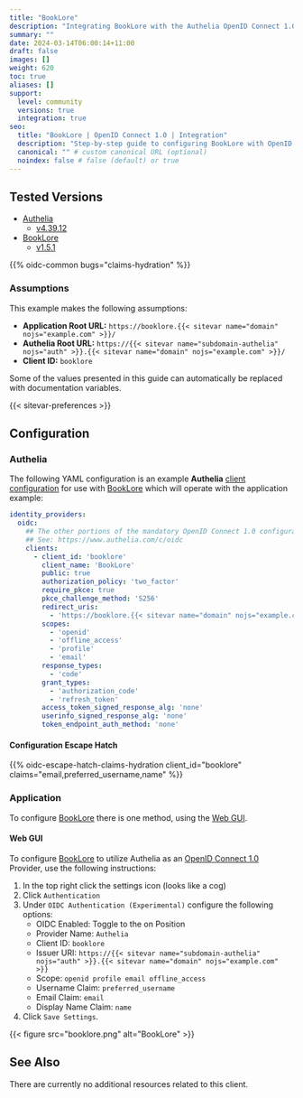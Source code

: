 ```yaml
---
title: "BookLore"
description: "Integrating BookLore with the Authelia OpenID Connect 1.0 Provider."
summary: ""
date: 2024-03-14T06:00:14+11:00
draft: false
images: []
weight: 620
toc: true
aliases: []
support:
  level: community
  versions: true
  integration: true
seo:
  title: "BookLore | OpenID Connect 1.0 | Integration"
  description: "Step-by-step guide to configuring BookLore with OpenID Connect 1.0 for secure SSO. Enhance your login flow using Authelia’s modern identity management."
  canonical: "" # custom canonical URL (optional)
  noindex: false # false (default) or true
---
```


## Tested Versions

- [Authelia]
  - [v4.39.12](https://github.com/authelia/authelia/releases/tag/v4.39.12)
- [BookLore]
  - [v1.5.1](https://github.com/booklore-app/booklore/releases/tag/v1.5.1)

{{% oidc-common bugs="claims-hydration" %}}

### Assumptions

This example makes the following assumptions:

- __Application Root URL:__ `https://booklore.{{< sitevar name="domain" nojs="example.com" >}}/`
- __Authelia Root URL:__ `https://{{< sitevar name="subdomain-authelia" nojs="auth" >}}.{{< sitevar name="domain" nojs="example.com" >}}/`
- __Client ID:__ `booklore`

Some of the values presented in this guide can automatically be replaced with documentation variables.

{{< sitevar-preferences >}}

## Configuration

### Authelia

The following YAML configuration is an example __Authelia__ [client configuration] for use with [BookLore] which will
operate with the application example:

```yaml {title="configuration.yml"}
identity_providers:
  oidc:
    ## The other portions of the mandatory OpenID Connect 1.0 configuration go here.
    ## See: https://www.authelia.com/c/oidc
    clients:
      - client_id: 'booklore'
        client_name: 'BookLore'
        public: true
        authorization_policy: 'two_factor'
        require_pkce: true
        pkce_challenge_method: 'S256'
        redirect_uris:
          - 'https://booklore.{{< sitevar name="domain" nojs="example.com" >}}/api/oidc'
        scopes:
          - 'openid'
          - 'offline_access'
          - 'profile'
          - 'email'
        response_types:
          - 'code'
        grant_types:
          - 'authorization_code'
          - 'refresh_token'
        access_token_signed_response_alg: 'none'
        userinfo_signed_response_alg: 'none'
        token_endpoint_auth_method: 'none'
```

#### Configuration Escape Hatch

{{% oidc-escape-hatch-claims-hydration client_id="booklore" claims="email,preferred_username,name" %}}

### Application

To configure [BookLore] there is one method, using the [Web GUI](#web-gui).

#### Web GUI

To configure [BookLore] to utilize Authelia as an [OpenID Connect 1.0] Provider, use the following instructions:

1. In the top right click the settings icon (looks like a cog)
2. Click `Authentication`
3. Under `OIDC Authentication (Experimental)` configure the following options:
   - OIDC Enabled: Toggle to the on Position
   - Provider Name: `Authelia`
   - Client ID: `booklore`
   - Issuer URI: `https://{{< sitevar name="subdomain-authelia" nojs="auth" >}}.{{< sitevar name="domain" nojs="example.com" >}}`
   - Scope: `openid profile email offline_access`
   - Username Claim: `preferred_username`
   - Email Claim: `email`
   - Display Name Claim: `name`
4. Click `Save Settings`.

{{< figure src="booklore.png" alt="BookLore" >}}

## See Also

There are currently no additional resources related to this client.

[Authelia]: https://www.authelia.com
[BookLore]: https://github.com/booklore-app/booklore
[OpenID Connect 1.0]: ../../introduction.md
[client configuration]: ../../../../configuration/identity-providers/openid-connect/clients.md
